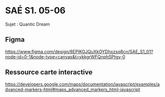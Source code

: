 # SAÉ S1. 05-06

Sujet : Quantic Dream

## Figma

https://www.figma.com/design/8EPlKGJQuXkOYDhxzsq8cn/SAE_S1_01?node-id=0-1&node-type=canvas&t=ykkgrWFQnphSPtgy-0

## Ressource carte interactive

https://developers.google.com/maps/documentation/javascript/examples/advanced-markers-html#maps_advanced_markers_html-javascript
